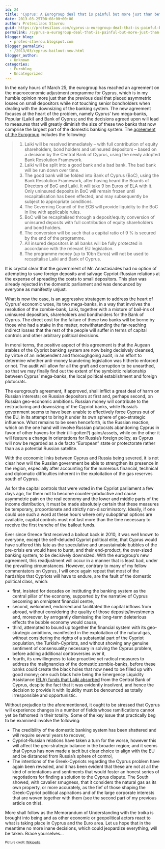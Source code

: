 ```yaml
---
id: 24
title: 'Cyprus: A Eurogroup deal that is painful but more just than before'
date: 2013-03-25T08:08:00+00:00
author: Protesilaos Stavrou
guid: https://protesilaos.com/cyprus-a-eurogroup-deal-that-is-painful-but-more-just-than-before/
permalink: /cyprus-a-eurogroup-deal-that-is-painful-but-more-just-than-before/
blogger_blog:
  - protes-stavrou.blogspot.com
blogger_permalink:
  - /2013/03/cyprus-bailout-new.html
blogger_author:
  - Unknown
categories:
  - Euroblog
  - Uncategorized
---
```

<div class="separator" style="clear: both; text-align: center;">
</div>

In the early hours of March 25, the eurogroup has reached an agreement on the macroeconomic adjustment programme for Cyprus, which is in my humble opinion more just than the previous deal that placed asymmetric losses on small depositors while not touching senior bondholders when dealing with the downsizing of the banking system. The new agreement focuses at the heart of the problem, namely Cyprus&#8217; two mega-banks, Popular (Laiki) and Bank of Cyprus; and the decisions agreed upon will lead to measures that will greatly diminish the size of these two banks that now comprise the largest part of the domestic banking system. The <a href="http://eurozone.europa.eu/newsroom/news/2013/03/eg-statement-cyprus-25-03-13/" rel="nofollow" target="_blank">agreement of the Eurogroup</a> includes the following:

>   1. Laiki will be resolved immediately &#8211; with full contribution of equity shareholders, bond holders and uninsured depositors &#8211; based on a decision by the Central Bank of Cyprus, using the newly adopted Bank Resolution Framework.
>   2. Laiki will be split into a good bank and a bad bank. The bad bank will be run down over time.
>   3. The good bank will be folded into Bank of Cyprus (BoC), using the Bank Resolution Framework, after having heard the Boards of Directors of BoC and Laiki. It will take 9 bn Euros of ELA with it. Only uninsured deposits in BoC will remain frozen until recapitalisation has been effected, and may subsequently be subject to appropriate conditions.
>   4. The Governing Council of the ECB will provide liquidity to the BoC in line with applicable rules.
>   5. BoC will be recapitalised through a deposit/equity conversion of uninsured deposits with full contribution of equity shareholders and bond holders.
>   6. The conversion will be such that a capital ratio of 9 % is secured by the end of the programme.
>   7. All insured depositors in all banks will be fully protected in accordance with the relevant EU legislation.
>   8. The programme money (up to 10bn Euros) will not be used to recapitalise Laiki and Bank of Cyprus.

<a name="more"></a>

It is crystal clear that the government of Mr. Anastasiades had no option of attempting to save foreign deposits and salvage Cypriot-Russian relations at the expense of spreading the costs to small depositors. This plan was already rejected in the domestic parliament and was denounced by everyone as manifestly unjust. 

What is now the case, is an aggressive stratagem to address the heart of Cyprus&#8217; economic woes, its two mega-banks, in a way that involves the resolution of the zombie-bank, Laiki, together with a mixture of bail-ins of uninsured depositors, shareholders and bondholders for the Bank of Cyprus. The direct cost for the failure of these two banks will be borne by those who had a stake in the matter, notwithstanding the far-reaching indirect losses that the rest of the people will suffer in terms of capital controls and other arbitrary political decisions.

In moral terms, the positive aspect of this agreement is that the Augean stables of the Cypriot banking system are now being decisively cleansed, by virtue of an independent and thoroughgoing audit, in an effort to determine whether anti-money laundering legislation was hitherto enforced or not. The audit will allow for all the graft and corruption to be unearthed, so that we may finally find out the extent of the symbiotic relationship between Cyprus&#8217; mega-banks, the local political establishment and foreign plutocrats.

The eurogroup&#8217;s agreement, if approved, shall inflict a great deal of harm on Russian interests; on Russian depositors at first and, perhaps second, on Russian geo-economic ambitions. Russian money will contribute to the restructuring and downsizing of the Cypriot banks, while Russia&#8217;s government seems to have been unable to effectively force Cyprus out of the EU, in its attempt to bring it under its own sphere of geo-strategic influence. What remains to be seen henceforth, is the Russian reaction, which on the one hand will involve Russian plutocrats abandoning Cyprus in favor of other havens for their (ill-gotten?) gains/assets, while on the other it will feature a change in orientations for Russia&#8217;s foreign policy, as Cyprus will now be regarded as a de facto &#8220;European&#8221; state or protectorate rather than as a potential Russian satellite. 

With the economic links between Cyprus and Russia being severed, it is not clear how will the Russian government be able to strengthen its presence in the region, especially after accounting for the numerous financial, technical and diplomatic difficulties inherent in the exploitation of the gas reserves south of Cyprus.

As for the capital controls that were voted in the Cypriot parliament a few days ago, for them not to become counter-productive and cause asymmetric pain on the real economy and the lower and middle parts of the income distribution, it must be made absolutely certain that these measures be temporary, proportionate and strictly non-discriminatory. Ideally, if one could use such a word at these hours where only suboptimal options are available, capital controls must not last more than the time necessary to receive the first tranche of the bailout funds.

Ever since Greece first received a bailout back in 2010, it was well known to everyone, except the self-deluded Cypriot political elite, that Cyprus would have suffered this fate as the speculative and unsustainable bubbles of the pre-crisis era would have to burst, and their end-product, the over-sized banking system, to be decisively downsized. With the eurogroup&#8217;s new agreement, this readjustment will occur in a manner that is least bad, under the prevailing circumstances. However, contrary to many of my fellow commentators on Cyprus, I will once again repeat that most of the hardships that Cypriots will have to endure, are the fault of the domestic political class, which:

  * first, insisted for decades on instituting the banking system as the central pillar of the economy, supported by the narrative of Cyprus becoming an omniptent financial centre,
  * second, welcomed, endorsed and facilitated the capital inflows from abroad, without considering the quality of those deposits/investments and, moreover, by arrogantly dismissing the long-term deleterious effects the bubble economy would cause,
  * third, attempted to bound up together the financial system with its geo-strategic ambitions, manifested in the exploitation of the natural gas, without considering the rights of a substantial part of the Cypriot population, the Turkish-Cypriots, and without showing any genuine sentiment of consensuality necessary in solving the Cyprus problem, before adding additional controversies over it,
  * fourth, its unwillingness to take proactive yet radical measures to address the malignancies of the domestic zombie-banks, before these banks could create the black holes that now need to be filled up with good money; one such black hole being the Emergency Liquidity Assistance <a href="http://fortheisland.wordpress.com/2013/03/24/ela-%CF%80%CF%8E%CF%82-%CF%86%CF%84%CE%AC%CF%83%CE%B1%CE%BC%CE%B5-%CF%89%CF%82-%CE%B5%CE%B4%CF%8E-%CE%BA%CE%B1%CE%B9-%CF%80%CE%BF%CF%8D-%CF%80%CE%AC%CE%BC%CE%B5-%CF%84%CF%8E%CF%81%CE%B1/" rel="nofollow" target="_blank">(ELA) funds that Laiki absorbed</a> from the Central Bank of Cyprus, despite the fact that it was evidently insolvent, and hence the decision to provide it with liquidity must be denounced as totally irresponsible and opportunistic.

Without prejudice to the aforementioned, it ought to be stressed that Cyprus will experience changes in a number of fields whose ramifications cannot yet be fathomed in their totality. Some of the key issue that practically beg to be examined involve the following:

  * The credibility of the domestic banking system has been shattered and will require several years to recover,
  * Cypriot-Russian relations have taken a turn for the worse, however this will affect the geo-strategic balance in the broader region; and it seems that Cyprus has now made a tacit but clear choice to align with the EU and be distanced from Russia&#8217;s sphere of control,
  * The intentions of the Greek-Cypriots regarding the Cyprus problem have again been revealed, and it has been evident that these are not at all the kind of orientations and sentiments that would foster an honest series of negotiations for finding a solution to the Cyprus dispute. The South showed, with cavalier smugness, that it considers the natural gas as its own property, or more accurately, as the fief of those shaping the Greek-Cypriot political aspirations and of the large corporate interests that are woven together with them (see the second part of my previous article on this).

More shall follow as the Memorandum of Understanding with the troika is brought into being and as other economic or geopolitical actors react to what is taking place in Cyprus and the Euro area. Let us hope that in the meantime no more inane decisions, which could jeopardize everything, will be taken. Brace yourselves&#8230;

<span style="font-size: x-small;">Picture credit: <a href="http://en.wikipedia.org/wiki/European_Council" style="text-align: center;" target="_blank">Wikipedia</a></span>